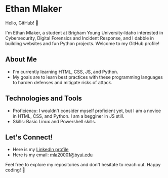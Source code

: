 # Ethan Mlaker

Hello, GitHub! 👋

I'm Ethan Mlaker, a student at Brigham Young University-Idaho interested in Cybersecurity, Digital Forensics and Incident Response, and I dabble in building websites and fun Python projects. Welcome to my GitHub profile!

## About Me

- I'm currently learning HTML, CSS, JS, and Python.
- My goals are to learn best practices with these programming languages to harden defenses and mitigate risks of attack.

## Technologies and Tools

- Proficiency: I wouldn't consider myself proficient yet, but I am a novice in HTML, CSS, and Python. I am a begginer in JS still.
- Skills: Basic Linux and Powershell skills.

## Let's Connect!

- Here is my [LinkedIn profile](www.linkedin.com/in/ethan-mlaker-176980277)
- Here is my email: mla20001@byui.edu

Feel free to explore my repositories and don't hesitate to reach out. Happy coding! 🚀

<!---
emlaker/emlaker is a ✨ special ✨ repository because its `README.md` (this file) appears on your GitHub profile.
You can click the Preview link to take a look at your changes.
--->
